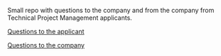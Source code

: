 Small repo with questions to the company and from the company from Technical Project Management applicants.

[Questions to the applicant](https://github.com/suchov/Project-Management/blob/master/questions_to_the_applicant.md)

[Questions to the company](https://github.com/suchov/Project-Management/blob/master/questions_to_the_company.md)
